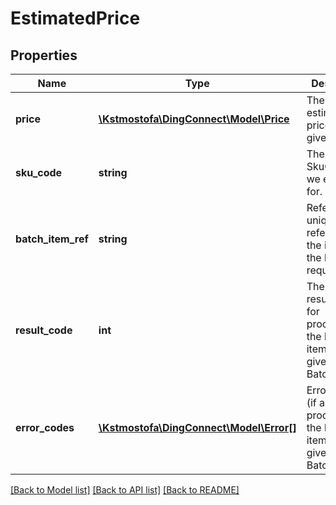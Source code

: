 # EstimatedPrice

## Properties
Name | Type | Description | Notes
------------ | ------------- | ------------- | -------------
**price** | [**\Kstmostofa\DingConnect\Model\Price**](Price.md) | The estimated price for the given criteria | [optional] 
**sku_code** | **string** | The product SkuCode that we estimated for. | [optional] 
**batch_item_ref** | **string** | Refers to the unique reference of the item in the batch request | 
**result_code** | **int** | The individual result code for processing the batch item with the given BatchItemRef. | 
**error_codes** | [**\Kstmostofa\DingConnect\Model\Error[]**](Error.md) | ErrorCodes (if any) for processing the batch item with the given BatchItemRef | 

[[Back to Model list]](../README.md#documentation-for-models) [[Back to API list]](../README.md#documentation-for-api-endpoints) [[Back to README]](../README.md)



